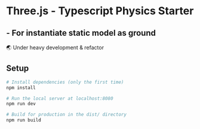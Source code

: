 # Three.js - Typescript Physics Starter

## - For instantiate static model as ground

🌏 Under heavy development & refactor

## Setup

``` bash
# Install dependencies (only the first time)
npm install

# Run the local server at localhost:8080
npm run dev

# Build for production in the dist/ directory
npm run build
```
